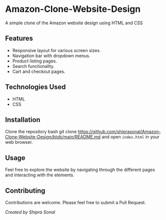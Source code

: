 # Amazon-Clone-Website-Design
A simple clone of the Amazon website design using HTML and CSS
## Features

- Responsive layout for various screen sizes.
- Navigation bar with dropdown menus.
- Product listing pages.
- Search functionality.
- Cart and checkout pages.

## Technologies Used

- HTML
- CSS

## Installation

Clone the repository bash git clone  https://github.com/shiprasonal/Amazon-Clone-Website-Design/blob/main/README.md and open `index.html` in your web browser.

## Usage

Feel free to explore the website by navigating through the different pages and interacting with the elements.
## Contributing

Contributions are welcome. Please feel free to submit a Pull Request.

*Created by Shipra Sonal*
